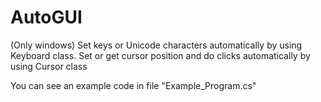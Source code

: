 # AutoGUI
(Only windows) Set keys or Unicode characters automatically by using Keyboard class. Set or get cursor position and do clicks automatically by using Cursor class

You can see an example code in file "Example_Program.cs"
